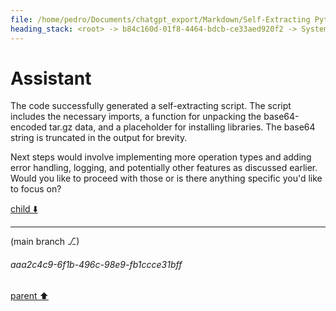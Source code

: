 ```yaml
---
file: /home/pedro/Documents/chatgpt_export/Markdown/Self-Extracting Python Script Framework.md
heading_stack: <root> -> b84c160d-01f8-4464-bdcb-ce33aed920f2 -> System -> 223bd57b-5a68-450f-8413-2c9aaa3de884 -> System -> aaa2f0a0-5c47-46c8-9517-226c34230146 -> User -> 0fec26b9-8a0c-4dfc-b842-fb7cf4697924 -> Assistant -> Problem Exploration and Design Specification -> Problem Statement -> Core Components -> Data Packing -> Data Unpacking -> Operation Interfaces -> Script Generation -> Specifications -> aaa28cbe-9139-4539-915e-cee347975b63 -> User -> 2d6e1ca0-1786-4102-b30e-5545b9b2f1e0 -> Assistant -> aaa2fcae-5154-4dac-91c6-f8c98e0dba1f -> User -> e7d6cadc-2ed5-4673-aa24-5eabdf011818 -> Assistant -> 4ab984b5-d8c1-4463-83b0-dd85ff18f35f -> Tool -> 2e7a6320-a857-4f06-9c46-2438d80bb331 -> Assistant -> 30890fc7-d405-44a9-b4b4-5755b79309c7 -> Assistant -> 8cfa77c9-ffc0-42a1-b070-72225b99093d -> Tool -> 682274cb-508e-40ea-b309-1c8ae23ed8ad -> Assistant
---
```

# Assistant

The code successfully generated a self-extracting script. The script includes the necessary imports, a function for unpacking the base64-encoded tar.gz data, and a placeholder for installing libraries. The base64 string is truncated in the output for brevity.

Next steps would involve implementing more operation types and adding error handling, logging, and potentially other features as discussed earlier. Would you like to proceed with those or is there anything specific you'd like to focus on?

[child ⬇️](#aaa2c4c9-6f1b-496c-98e9-fb1ccce31bff)

---

(main branch ⎇)
###### aaa2c4c9-6f1b-496c-98e9-fb1ccce31bff
[parent ⬆️](#682274cb-508e-40ea-b309-1c8ae23ed8ad)

